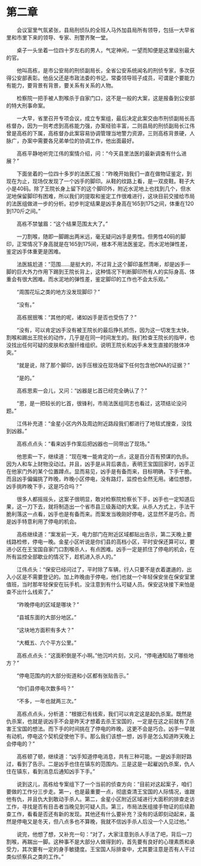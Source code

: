 #	第二章

　　会议室里气氛紧张，县局刑侦队的全班人马外加县局所有领导，包括一大早省里和市里下来的领导、专家、刑警齐聚一堂。

　　桌子一头坐着一位四十岁左右的男人，气定神闲，一望而知便是这里级别最大的官。

　　他叫高栋，是市公安局的刑侦副局长，全省公安系统闻名的刑侦专家，多次获得公安部表彰。他岳父还是市政法委的书记，常委领导班子成员，可谓是个要能力有能力，要背景有背景，要关系有关系的人物。

　　检察院一把手被人割喉杀于自家门口，这不是一般的大案，这是报备到公安部的特大刑事命案。

　　一大早，省里召开专项会议，成立专案组，最后决定此案交由市刑侦副局长高栋督办，因为一则考虑到高栋能力强，办案经验丰富，二则县局的刑侦副局长江伟曾是高栋的下属，高栋督办此案容易协调管理当地警力资源，三则高栋背景硬，人脉广，办案中需要各兄弟单位的协调工作，他出面最好。

　　高栋平静地听完江伟的案情介绍，问：“今天县里法医的最新调查有什么进展？”

　　下面坐着的一位四十多岁的法医汇报：“昨晚开始我们一直在做物证鉴定，到现在为止，现场仅发现了一个凶手的脚印。从鞋的纹路上看，是一双皮鞋。鞋子大小是40码。除了王院长身上留下的这个脚印外，附近水泥地上也找到几个，但水泥地保留脚印有困难，所以我们的提取和鉴定工作很难进行，这块目前交接给市局的法医组做进一步的分析。初步判定结果是凶手身高在165到175之间，体重在120到170斤之间。”

　　高栋不禁皱眉：“这个结果范围太大了。”

　　一刀割喉，随即一脚踢出两米远，毫无疑问凶手是男性。但男性40码的脚印，正常情况下身高就是在165到175间，根本不用法医鉴定。而水泥地弹性差，鉴定凶手体重更是困难。

　　法医尴尬道：“范围……是挺大的，不过背上这个脚印虽然清晰，却是凶手一脚的巨大外力作用下踢到王院长背上，这种情况下判断脚印所有人的实际身高、体重会有很大困难。而水泥地的弹性差，鉴定脚印的工作也不会太乐观。”

　　“周围花坛之类的地方没发现脚印？”

　　“没有。”

　　高栋抿抿嘴：“其他的呢，诸如凶手是否也受伤了？”

　　“没有，可以肯定凶手没有被王院长的最后挣扎抓伤，因为这一切发生太快，割喉和踢出王院长的动作，几乎是在同一时间发生的。我们检查王院长的指甲，也没找出任何可疑的皮肤和衣服纤维组织。说明王院长和凶手未发生直接的肢体冲突。”

　　“就是说，除了那个脚印，凶手压根没在现场留下任何包含他DNA的证据？”

　　“是的。”

　　高栋思索一会儿，又问：“凶器是匕首已经完全确认了？”

　　“恩，是一把较长的匕首，很锋利，市局法医组同志也看过，这项结论没问题。”

　　江伟补充道：“金星小区内外及周边附近路段我们都进行了地毯式搜查，没找到凶器。”

　　高栋点点头：“看来凶手作案后把凶器也一同带出了现场。”

　　他思索一下，继续道：“现在唯一能肯定的一点，这是百分百有预谋的仇杀。因为人和车上财物没动过。并且，凶手是从背后袭击，表明王宝国回家时，凶手正在他家门外的某个位置蹲点。显而易见，凶手是有备而来，目标明确，下手干脆。而且凶手偏偏挑了昨晚，昨晚小区停电，没有路灯，监控也全然无用。诸位想想，凶手挑昨晚下手，这是巧合吗？”

　　很多人都摇摇头，这案子很明显，敢对检察院检察长下手，凶手也一定知道后果，这一刀下去，就将制造出一个省市县三级轰动的大案。从杀人方式上，手法干脆利落这一点看，凶手也是有备而来。而案发当晚刚好停电，这显然不是巧合。而是凶手特意利用了停电的机会。

　　高栋继续道：“案发前一天，电力部门在附近区域都贴出告示，第二天晚上要线路检修，停电一晚。金星小区听说是你们县的高档小区，平时安保还算可以，要进小区在王宝国自家门口割喉杀人，有点困难。凶手一定是抓住了停电的机会，在所有监控全部歇业的情况下，趁机进入杀人的。”

　　江伟点头：“保安已经问过了，平时除了车辆，行人只要不是衣着邋遢的，出入小区是不需要登记的。加上昨晚由于停电，他们也就一个年轻保安坐在保安室里值班，当时那年轻保安在玩手机，没注意到有什么可疑人员。保安这块接下来怕是查不出什么线索了。”

　　“昨晚停电的区域是哪块？”

　　“县城东面的大部分地区。”

　　“这块地方面积有多大？”

　　“大概五、六个平方公里。”

　　高栋点点头：“这面积倒是不小啊。”他沉吟片刻，又问，“停电通知贴了哪些地方？”

　　“停电范围内的大部分街道和小区都有张贴告示。”

　　“你们县停电次数多吗？”

　　“不多，一年也就两三次。”

　　高栋点点头，分析道：“根据已有线索，我们可以肯定这是起仇杀案。既然是仇杀案，也就是说凶手不会是昨天才想着去杀王宝国的，一定是在这之前就有了杀害王宝国的想法。而下手的时间挑在了停电的昨晚，这更不会是巧合。凶手一早就有动机，停电这个契机促使他下手。那么我们该想一想，凶手是怎么知道昨天晚上会停电的？”

　　高栋顿了顿，继续道：“凶手知道停电消息，共有三种可能。一是凶手刚好路过，看到了告示。二是凶手也住在镇东的范围内。三是这是一起雇凶仇杀案，仇人住在镇东，看到消息后通知凶手下手。”

　　说到这儿，高栋给专案组下了一个当前的侦查方向：“目前对这起案子，咱们要做的工作分三步走。第一，也是最重要一点，彻底查清王宝国的人际情况，谁跟他有仇，并且仇大到敢动手杀人。第二，金星小区附近区域进行大面积的排查走访工作，寻找是否有目击者当晚见到可疑人员。第三，市局法医组接手物证的后续勘查工作，看看是否还有新的发现。其他还有什么要补充？没有的话即刻动起来，虽然是停电又是冬天，但八点多也不算晚，我就不信凶手杀人后没一个人见过他。”

　　说完，他想了想，又补充一句：“对了，大家注意到杀人手法了吧，背后一刀割喉，再踹出一脚。这种事不是大部分人做得到的，首先要有良好的心理素质和承受力，其次要有一定的身手敏捷度。王宝国人际排查中，尤其要注意是否有人干过类似侦察兵之类的工作。”
